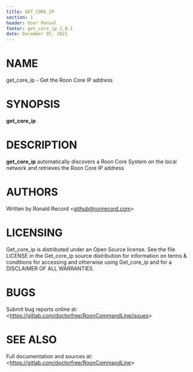 ```yaml
---
title: GET_CORE_IP
section: 1
header: User Manual
footer: get_core_ip 2.0.1
date: December 05, 2021
---
```

# NAME
get_core_ip - Get the Roon Core IP address

# SYNOPSIS
**get_core_ip**

# DESCRIPTION
**get_core_ip** automatically discovers a Roon Core System on the local network and retrieves the Roon Core IP address

# AUTHORS
Written by Ronald Record &lt;github@ronrecord.com&gt;

# LICENSING
Get_core_ip is distributed under an Open Source license.
See the file LICENSE in the Get_core_ip source distribution
for information on terms &amp; conditions for accessing and
otherwise using Get_core_ip and for a DISCLAIMER OF ALL WARRANTIES.

# BUGS
Submit bug reports online at: &lt;https://gitlab.com/doctorfree/RoonCommandLine/issues&gt;

# SEE ALSO
Full documentation and sources at: &lt;https://gitlab.com/doctorfree/RoonCommandLine&gt;

